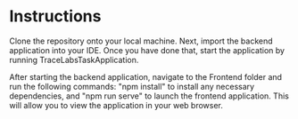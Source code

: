 # Instructions

Clone the repository onto your local machine. Next, import the backend application into your IDE. Once you have done that, start the application by running TraceLabsTaskApplication.

After starting the backend application, navigate to the Frontend folder and run the following commands: "npm install" to install any necessary dependencies, and "npm run serve" to launch the frontend application. This will allow you to view the application in your web browser.
